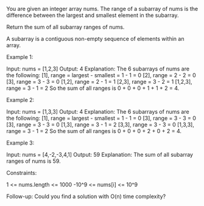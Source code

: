 You are given an integer array nums. The range of a subarray of nums is the
difference between the largest and smallest element in the subarray.

Return the sum of all subarray ranges of nums.

A subarray is a contiguous non-empty sequence of elements within an array.


Example 1:


Input: nums = [1,2,3]
Output: 4
Explanation: The 6 subarrays of nums are the following:
[1], range = largest - smallest = 1 - 1 = 0 
[2], range = 2 - 2 = 0
[3], range = 3 - 3 = 0
[1,2], range = 2 - 1 = 1
[2,3], range = 3 - 2 = 1
[1,2,3], range = 3 - 1 = 2
So the sum of all ranges is 0 + 0 + 0 + 1 + 1 + 2 = 4.

Example 2:


Input: nums = [1,3,3]
Output: 4
Explanation: The 6 subarrays of nums are the following:
[1], range = largest - smallest = 1 - 1 = 0
[3], range = 3 - 3 = 0
[3], range = 3 - 3 = 0
[1,3], range = 3 - 1 = 2
[3,3], range = 3 - 3 = 0
[1,3,3], range = 3 - 1 = 2
So the sum of all ranges is 0 + 0 + 0 + 2 + 0 + 2 = 4.


Example 3:


Input: nums = [4,-2,-3,4,1]
Output: 59
Explanation: The sum of all subarray ranges of nums is 59.



Constraints:


1 <= nums.length <= 1000
-10^9 <= nums[i] <= 10^9



Follow-up: Could you find a solution with O(n) time complexity?



